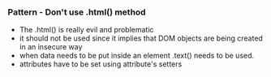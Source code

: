 ### Pattern - Don't use .html() method

- The .html() is really evil and problematic
- it should not be used since it implies that DOM objects are being created in an insecure way
- when data needs to be put inside an element .text() needs to be used.
- attributes have to be set using attribute's setters
